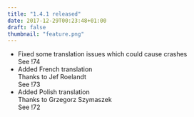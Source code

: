 ```yaml
---
title: "1.4.1 released"
date: 2017-12-29T00:23:48+01:00
draft: false
thumbnail: "feature.png"
---
```


*   Fixed some translation issues which could cause crashes  
    See !74
*   Added French translation  
    Thanks to Jef Roelandt  
    See !73
*   Added Polish translation  
    Thanks to Grzegorz Szymaszek  
    See !72

